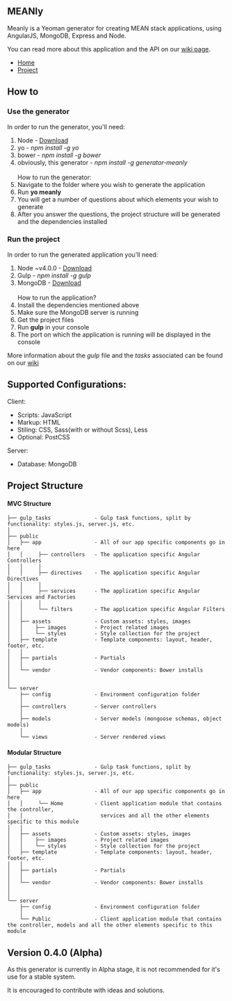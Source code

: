 ## MEANly

Meanly is a Yeoman generator for creating MEAN stack applications, using AngularJS, MongoDB, Express and Node.

You can read more about this application and the API on our [wiki page](https://github.com/bogdandorca/generator-meanly/wiki).

* [Home](https://github.com/bogdandorca/generator-meanly/wiki)
* [Project](https://github.com/bogdandorca/generator-meanly/wiki/Project-Build)

## How to

### Use the generator

In order to run the generator, you'll need:
 1. Node - [Download](https://nodejs.org)
 2. yo - *npm install -g yo*
 3. bower - *npm install -g bower*
 4. obviously, this generator - *npm install -g generator-meanly*
<br /><br />
How to run the generator:
 1. Navigate to the folder where you wish to generate the application
 2. Run **yo meanly**
 3. You will get a number of questions about which elements your wish to generate
 4. After you answer the questions, the project structure will be generated and the dependencies installed

### Run the project

In order to run the generated application you'll need:
 1. Node ~v4.0.0 - [Download](https://nodejs.org)
 2. Gulp - *npm install -g gulp*
 3. MongoDB - [Download](https://mongodb.org)
<br /><br />
How to run the application?
 1. Install the dependencies mentioned above
 2. Make sure the MongoDB server is running
 3. Get the project files
 4. Run **gulp** in your console
 5. The port on which the application is running will be displayed in the console

More information about the *gulp* file and the *tasks* associated can be found on our [wiki](https://github.com/bogdandorca/generator-meanly/wiki/Project)

## Supported Configurations:

Client:
 - Scripts: JavaScript
 - Markup: HTML
 - Stiling: CSS, Sass(with or without Scss), Less
 - Optional: PostCSS

Server:
 - Database: MongoDB

## Project Structure

#### MVC Structure

```
├── gulp_tasks              - Gulp task functions, split by functionality: styles.js, server.js, etc.
│
├── public
│   ├── app                 - All of our app specific components go in here
│   │     ├── controllers   - The application specific Angular Controllers
│   │     │
│   │     ├── directives    - The application specific Angular Directives
│   │     │
│   │     ├── services      - The application specific Angular Services and Factories
│   │     │
│   │     └── filters       - The application specific Angular Filters
│   │
│   ├── assets              - Custom assets: styles, images
│   │    ├── images         - Project related images
│   │    └── styles         - Style collection for the project
│   ├── template            - Template components: layout, header, footer, etc.
│   │
│   ├── partials            - Partials
│   │
│   └── vendor              - Vendor components: Bower installs
│
│
└── server
    ├── config              - Environment configuration folder
    │
    ├── controllers         - Server controllers
    │
    ├── models              - Server models (mongoose schemas, object models)
    │
    └── views               - Server rendered views
```

#### Modular Structure
```
├── gulp_tasks              - Gulp task functions, split by functionality: styles.js, server.js, etc.
│
├── public
│   ├── app                 - All of our app specific components go in here
│   │     └── Home          - Client application module that contains the controller, 
│   │                         services and all the other elements specific to this module
│   │
│   ├── assets              - Custom assets: styles, images
│   │    ├── images         - Project related images
│   │    └── styles         - Style collection for the project
│   ├── template            - Template components: layout, header, footer, etc.
│   │
│   ├── partials            - Partials
│   │
│   └── vendor              - Vendor components: Bower installs
│
│
└── server
    ├── config              - Environment configuration folder
    │
    └── Public              - Client application module that contains the controller, models and all the other elements specific to this module
```


## Version 0.4.0 (Alpha)

As this generator is currently in Alpha stage, it is not recommended for it's use for a stable system.

It is encouraged to contribute with ideas and solutions.
